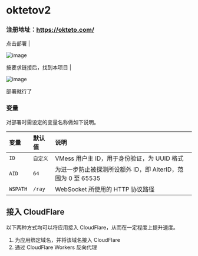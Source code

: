 # oktetov2

### 注册地址：https://okteto.com/

点击部署 |

![image](https://user-images.githubusercontent.com/89477009/133904828-38ef592c-ece3-45e7-a85e-812af23b756a.png)

按要求链接后，找到本项目 |

![image](https://user-images.githubusercontent.com/89477009/133905123-d40e3b72-49a5-46ca-9755-995f15dd49e5.png)  

部署就行了

 

### 变量

对部署时需设定的变量名称做如下说明。

| 变量 | 默认值 | 说明 |
| :--- | :--- | :--- |
| `ID` | `自定义` | VMess 用户主 ID，用于身份验证，为 UUID 格式 |
| `AID` | `64` | 为进一步防止被探测所设额外 ID，即 AlterID，范围为 0 至 65535 |
| `WSPATH` | `/ray` | WebSocket 所使用的 HTTP 协议路径 |

## 接入 CloudFlare

以下两种方式均可以将应用接入 CloudFlare，从而在一定程度上提升速度。

 1. 为应用绑定域名，并将该域名接入 CloudFlare
 2. 通过 CloudFlare Workers 反向代理


